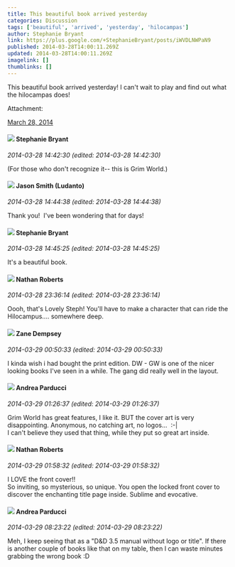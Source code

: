 ```yaml
---
title: This beautiful book arrived yesterday
categories: Discussion
tags: ['beautiful', 'arrived', 'yesterday', 'hilocampas']
author: Stephanie Bryant
link: https://plus.google.com/+StephanieBryant/posts/iWVDLNWPaN9
published: 2014-03-28T14:00:11.269Z
updated: 2014-03-28T14:00:11.269Z
imagelink: []
thumblinks: []
---
```


This beautiful book arrived yesterday! I can&#39;t wait to play and find out what the hilocampas does!


Attachment:

<a href='/photos/117607363824545671895/albums/5995839662622968129?sqi=100084733231320276299&sqsi=495ab0e7-7352-40c7-9718-677d19c9273e'>March 28, 2014</a>


<div id='comment z12bjrrr1yujif5bs04cfbuppybjuleyseg'>
  <h4><img src='{{site.baseurl}}//images/avatars/117607363824545671895_photo.jpg'> Stephanie Bryant</h4>
      <p><cite>2014-03-28 14:42:30 (edited: 2014-03-28 14:42:30)</cite></p>
        <p>(For those who don&#39;t recognize it-- this is Grim World.)</p>
</div>
        

<div id='comment z12bjrrr1yujif5bs04cfbuppybjuleyseg'>
  <h4><img src='{{site.baseurl}}//images/avatars/114978003519060441834_photo.jpg'> Jason Smith (Ludanto)</h4>
      <p><cite>2014-03-28 14:44:38 (edited: 2014-03-28 14:44:38)</cite></p>
        <p>Thank you!  I&#39;ve been wondering that for days!</p>
</div>
        

<div id='comment z12bjrrr1yujif5bs04cfbuppybjuleyseg'>
  <h4><img src='{{site.baseurl}}//images/avatars/117607363824545671895_photo.jpg'> Stephanie Bryant</h4>
      <p><cite>2014-03-28 14:45:25 (edited: 2014-03-28 14:45:25)</cite></p>
        <p>It&#39;s a beautiful book.</p>
</div>
        

<div id='comment z12bjrrr1yujif5bs04cfbuppybjuleyseg'>
  <h4><img src='{{site.baseurl}}//images/avatars/117646243340764868749_photo.jpg'> Nathan Roberts</h4>
      <p><cite>2014-03-28 23:36:14 (edited: 2014-03-28 23:36:14)</cite></p>
        <p>Oooh, that&#39;s Lovely Steph! You&#39;ll have to make a character that can ride the Hilocampus.... somewhere deep.</p>
</div>
        

<div id='comment z12bjrrr1yujif5bs04cfbuppybjuleyseg'>
  <h4><img src='{{site.baseurl}}//images/avatars/107758473682577038730_photo.jpg'> Zane Dempsey</h4>
      <p><cite>2014-03-29 00:50:33 (edited: 2014-03-29 00:50:33)</cite></p>
        <p>I kinda wish i had bought the print edition. DW - GW is one of the nicer looking books I&#39;ve seen in a while. The gang did really well in the layout.</p>
</div>
        

<div id='comment z12bjrrr1yujif5bs04cfbuppybjuleyseg'>
  <h4><img src='{{site.baseurl}}//images/avatars/101076298485951808085_photo.jpg'> Andrea Parducci</h4>
      <p><cite>2014-03-29 01:26:37 (edited: 2014-03-29 01:26:37)</cite></p>
        <p>Grim World has great features, I like it. BUT the cover art is very disappointing. Anonymous, no catching art, no logos...  :-|  <br />I can&#39;t believe they used that thing, while they put so great art inside.</p>
</div>
        

<div id='comment z12bjrrr1yujif5bs04cfbuppybjuleyseg'>
  <h4><img src='{{site.baseurl}}//images/avatars/117646243340764868749_photo.jpg'> Nathan Roberts</h4>
      <p><cite>2014-03-29 01:58:32 (edited: 2014-03-29 01:58:32)</cite></p>
        <p>I LOVE the front cover!!<br />So inviting, so mysterious, so unique. You open the locked front cover to discover the enchanting title page inside. Sublime and evocative.</p>
</div>
        

<div id='comment z12bjrrr1yujif5bs04cfbuppybjuleyseg'>
  <h4><img src='{{site.baseurl}}//images/avatars/101076298485951808085_photo.jpg'> Andrea Parducci</h4>
      <p><cite>2014-03-29 08:23:22 (edited: 2014-03-29 08:23:22)</cite></p>
        <p>Meh, I keep seeing that as a &quot;D&amp;D 3.5 manual without logo or title&quot;. If there is another couple of books like that on my table, then I can waste minutes grabbing the wrong book :D</p>
</div>
        